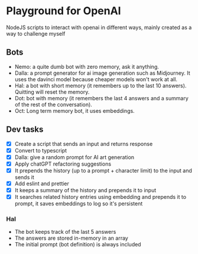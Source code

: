 # Playground for OpenAI

NodeJS scripts to interact with openai in different ways, mainly created as a way to challenge myself

## Bots

- Nemo: a quite dumb bot with zero memory, ask it anything.
- Dalla: a prompt generator for ai image generation such as Midjourney. It uses the davinci model because cheaper models won't work at all.
- Hal: a bot with short memory (it remembers up to the last 10 answers). Quitting will reset the memory.
- Dot: bot with memory (it remembers the last 4 answers and a summary of the rest of the conversation).
- Oct: Long term memory bot, it uses embeddings.

## Dev tasks

- [x] Create a script that sends an input and returns response
- [x] Convert to typescript
- [x] Dalla: give a random prompt for AI art generation
- [x] Apply chatGPT refactoring suggestions
- [x] It prepends the history (up to a prompt + character limit) to the input and sends it
- [x] Add eslint and prettier
- [x] It keeps a summary of the history and prepends it to input
- [x] It searches related history entries using embedding and prepends it to prompt, it saves embeddings to log so it's persistent

### Hal

- The bot keeps track of the last 5 answers
- The answers are stored in-memory in an array
- The initial prompt (bot definition) is always included
